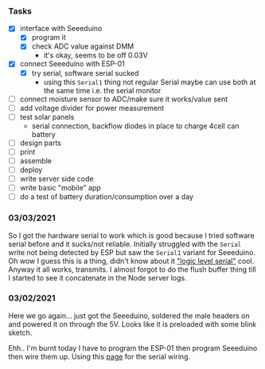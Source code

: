 ### Tasks

- [x] interface with Seeeduino
  - [x] program it
  - [x] check ADC value against DMM
    - it's okay, seems to be off 0.03V
- [x] connect Seeeduino with ESP-01
  - [x] try serial, software serial sucked
    - using this `Serial1` thing not regular Serial maybe can use both at the same time i.e. the serial monitor
- [ ] connect moisture sensor to ADC/make sure it works/value sent
- [ ] add voltage divider for power measurement
- [ ] test solar panels
  - serial connection, backflow diodes in place to charge 4cell can battery
- [ ] design parts
- [ ] print
- [ ] assemble
- [ ] deploy
- [ ] write server side code
- [ ] write basic "mobile" app
- [ ] do a test of battery duration/consumption over a day

### 03/03/2021
So I got the hardware serial to work which is good because I tried software serial before and it sucks/not reliable. Initially struggled with the `Serial` write not being detected by ESP but saw the `Serial1` variant for Seeeduino. Oh wow I guess this is a thing, didn't know about it ["logic level serial"](https://stackoverflow.com/questions/21944925/arduino-serial1) cool. Anyway it all works, transmits. I almost forgot to do the flush buffer thing till I started to see it concatenate in the Node server logs.

### 03/02/2021
Here we go again... just got the Seeeduino, soldered the male headers on and powered it on through the 5V. Looks like it is preloaded with some blink sketch.

Ehh.. I'm burnt today I have to program the ESP-01 then program Seeeduino then wire them up. Using this [page](https://www.instructables.com/Serial-Communication-Between-Arduino-and-ESP-01/) for the serial wiring.